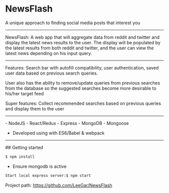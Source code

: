 # NewsFlash

A unique approach to finding social media posts that interest you

<hr>

NewsFlash: A web app that will aggregate data from reddit and twitter and display the latest news results to the user. The display will be populated by the latest results from both reddit and twitter, and the user can view the latest news depending on his input query.

<hr>

Features: Search bar with autofill compatibility, user authentication, saved user data based on previous search queries.

User also has the ability to remove/update queries from previous searches from the database so the suggested searches become more desirable to his/her target feed

Super features: Collect recommended searches based on previous queries and display them to the user

<hr>
- NodeJS
- React/Redux 
- Express
- MongoDB
  - Mongoose

- Developed using with ES6/Babel & webpack

<hr>
## Getting started

```sh
$ npm install
```

- Ensure mongodb is active


```sh
Start local express server:$ npm start
```

Project path: https://github.com/LeeGar/NewsFlash
